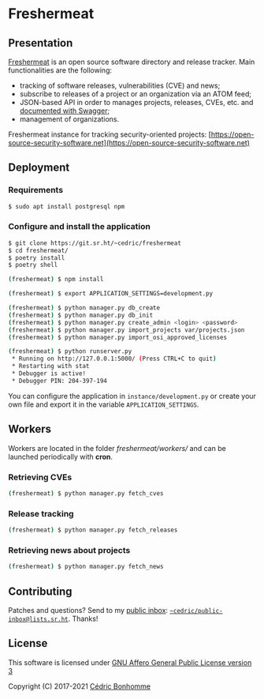 # Freshermeat

## Presentation

[Freshermeat](https://sr.ht/~cedric/freshermeat) is an open source software
directory and release tracker.
Main functionalities are the following:

- tracking of software releases, vulnerabilities (CVE) and news;
- subscribe to releases of a project or an organization via an ATOM feed;
- JSON-based API in order to manages projects, releases, CVEs, etc. and
  [documented with Swagger](https://open-source-security-software.net/api/v2);
- management of organizations.

Freshermeat instance for tracking security-oriented projects:
[https://open-source-security-software.net](https://open-source-security-software.net)


## Deployment

### Requirements

```bash
$ sudo apt install postgresql npm
```

### Configure and install the application


```bash
$ git clone https://git.sr.ht/~cedric/freshermeat
$ cd freshermeat/
$ poetry install
$ poetry shell

(freshermeat) $ npm install

(freshermeat) $ export APPLICATION_SETTINGS=development.py

(freshermeat) $ python manager.py db_create
(freshermeat) $ python manager.py db_init
(freshermeat) $ python manager.py create_admin <login> <password>
(freshermeat) $ python manager.py import_projects var/projects.json
(freshermeat) $ python manager.py import_osi_approved_licenses

(freshermeat) $ python runserver.py
 * Running on http://127.0.0.1:5000/ (Press CTRL+C to quit)
 * Restarting with stat
 * Debugger is active!
 * Debugger PIN: 204-397-194
```

You can configure the application in ``instance/development.py`` or create
your own file and export it in the variable ``APPLICATION_SETTINGS``.


## Workers

Workers are located in the folder _freshermeat/workers/_ and can be launched
periodically with __cron__.

### Retrieving CVEs

```bash
(freshermeat) $ python manager.py fetch_cves
```

### Release tracking

```bash
(freshermeat) $ python manager.py fetch_releases
```

### Retrieving news about projects

```bash
(freshermeat) $ python manager.py fetch_news
```

## Contributing

Patches and questions? Send to my [public
inbox](https://lists.sr.ht/~cedric/public-inbox):
[`~cedric/public-inbox@lists.sr.ht`](mailto:~cedric/public-inbox@lists.sr.ht).
Thanks!


## License

This software is licensed under
[GNU Affero General Public License version 3](https://www.gnu.org/licenses/agpl-3.0.html)

Copyright (C) 2017-2021 [Cédric Bonhomme](https://www.cedricbonhomme.org)
